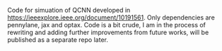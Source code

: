 Code for simuation of QCNN developed in https://ieeexplore.ieee.org/document/10191561.
Only dependencies are pennylane, jax and optax. 
Code is a bit crude, I am in the process of rewriting and adding further improvements from future works, will be published as a separate repo later.
